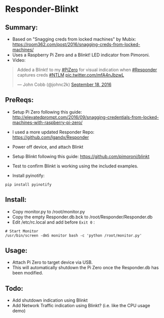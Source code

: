 # Responder-Blinkt

## Summary:

* Based on "Snagging creds from locked machines" by Mubix: https://room362.com/post/2016/snagging-creds-from-locked-machines/
* Uses a Raspberry Pi Zero and a Blinkt! LED indicator from Pimoroni.
* Video:
<blockquote class="twitter-video" data-lang="en"><p lang="en" dir="ltr">Added a Blinkt! to my <a href="https://twitter.com/hashtag/PiZero?src=hash">#PiZero</a> for visual indication when <a href="https://twitter.com/hashtag/Responder?src=hash">#Responder</a> captures creds <a href="https://twitter.com/hashtag/NTLM?src=hash">#NTLM</a> <a href="https://t.co/mfA4nJbzwL">pic.twitter.com/mfA4nJbzwL</a></p>&mdash; John Cobb (@johnc2k) <a href="https://twitter.com/johnc2k/status/777586176937041922">September 18, 2016</a></blockquote>
<script async src="//platform.twitter.com/widgets.js" charset="utf-8"></script>

## PreReqs:

* Setup Pi Zero following this guide: http://elevatedprompt.com/2016/09/snagging-credentials-from-locked-machines-with-raspberry-pi-zero/
* I used a more updated Responder Repo: https://github.com/lgandx/Responder

* Power off device, and attach Blinkt
* Setup Blinkt following this guide: https://github.com/pimoroni/blinkt
* Test to confirm Blinkt is working using the included examples.

* Install pyinotify:
```
pip install pyinotify
```

## Install:

* Copy monitor.py to /root/monitor.py
* Copy the empty Responder.db.bck to /root/Responder/Responder.db
* Edit /etc/rc.local and add before ```Exit 0``` :
```
# Start Monitor
/usr/bin/screen -dmS monitor bash -c 'python /root/monitor.py'
```

## Usage:

* Attach Pi Zero to target device via USB.
* This will automatically shutdown the Pi Zero once the Responder.db has been modified.

## Todo:

* Add shutdown indication using Blinkt
* Add Network Traffic indication using Blinkt? (i.e. like the CPU usage demo)
